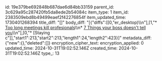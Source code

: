 id: 19e379be692848b687dae6d84bb33159
parent_id: 3c629a95c287420fb5da8ede2b54084c
item_type: 1
item_id: 2383509ebd8b49499eaef2f42276854f
item_updated_time: 1730401268394
title_diff: "[]"
body_diff: "[{\"diffs\":[[0,\"er_desktop)\\\n\"],[1,\"* [Too long meetings kill profesionals](https://www.linkedin.com/posts/garyvaynerchuk_meetings-are-so-fascinating-almost-every-activity-7257813527413899266-3Gi7?utm_source=share&utm_medium=member_desktop)\\\n* [7 Things your boss doesn't tell you](https://www.linkedin.com/posts/adamgraham_7-things-your-boss-doesnt-tell-you-ugcPost-7257739623425015809-Wc22?utm_source=share&utm_medium=member_desktop)\\\n\"],[0,\"* [Staying c\"]],\"start1\":213,\"start2\":213,\"length1\":24,\"length2\":423}]"
metadata_diff: {"new":{},"deleted":[]}
encryption_cipher_text: 
encryption_applied: 0
updated_time: 2024-10-31T19:02:52.146Z
created_time: 2024-10-31T19:02:52.146Z
type_: 13